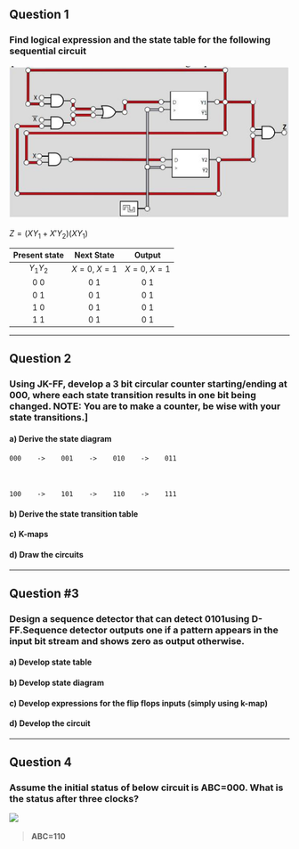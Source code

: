 ## Question 1

### Find logical expression and the state table for the following sequential circuit
<img src="./q1.jpg">

$Z=(XY_1 + X'Y_2)(XY_1)$

| Present state | Next State  |   Output    |
| :-----------: | :---------: | :---------: |
|   $Y_1Y_2$    | $X=0, ~X=1$ | $X=0, ~X=1$ |
|     $0~0$     |    $0~1$    |    $0~1$    |
|     $0~1$     |    $0~1$    |    $0~1$    |
|     $1~0$     |    $0~1$    |    $0~1$    |
|     $1~1$     |    $0~1$    |    $0~1$    |

---

## Question 2
### Using JK-FF, develop a 3 bit circular counter starting/ending at 000, where each state transition results in one bit being changed. NOTE: You are to make a counter, be wise with your state transitions.]

#### a) Derive the state diagram
```
000    ->    001    ->    010    ->    011



100    ->    101    ->    110    ->    111
```

#### b) Derive the state transition table


#### c) K-maps


#### d) Draw the circuits



---

## Question #3

### Design a sequence detector that can detect 0101using D-FF.Sequence detector outputs one if a pattern appears in the input bit stream and shows zero as output otherwise.

#### a) Develop state table
#### b) Develop state diagram
#### c) Develop expressions for the flip flops inputs (simply using k-map)
#### d) Develop the circuit

---

## Question 4

### Assume the initial status of below circuit is ABC=000. What is the status after three clocks?

<img src="https://cdn.discordapp.com/attachments/404808956679159809/556635172590846000/Screen_Shot_2019-03-16_at_8.29.13_PM.png">

> **ABC=110**
